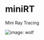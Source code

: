 # miniRT
Mini Ray Tracing

![image: wolf](https://github.com/bbetsey/miniRT/blob/master/img/wolf.bmp?raw=true)
